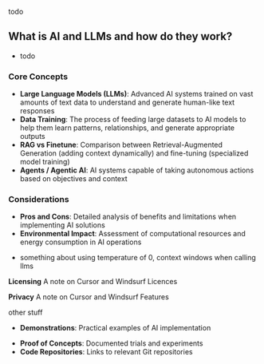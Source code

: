 todo

## What is AI and LLMs and how do they work?
- todo
### Core Concepts
* **Large Language Models (LLMs)**: Advanced AI systems trained on vast amounts of text data to understand and generate human-like text responses
* **Data Training**: The process of feeding large datasets to AI models to help them learn patterns, relationships, and generate appropriate outputs
* **RAG vs Finetune**: Comparison between Retrieval-Augmented Generation (adding context dynamically) and fine-tuning (specialized model training)
* **Agents / Agentic AI**: AI systems capable of taking autonomous actions based on objectives and context
### Considerations
* **Pros and Cons**: Detailed analysis of benefits and limitations when implementing AI solutions
* **Environmental Impact**: Assessment of computational resources and energy consumption in AI operations

- something about using temperature of 0, context windows when calling llms

**Licensing** 
A note on Cursor and Windsurf Licences

**Privacy**
A note on Cursor and Windsurf Features

other stuff
- **Demonstrations**: Practical examples of AI implementation
* **Proof of Concepts**: Documented trials and experiments
* **Code Repositories**: Links to relevant Git repositories

